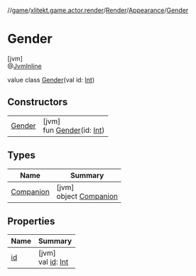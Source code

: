 //[game](../../../../../index.md)/[xlitekt.game.actor.render](../../../index.md)/[Render](../../index.md)/[Appearance](../index.md)/[Gender](index.md)

# Gender

[jvm]\
@[JvmInline](https://kotlinlang.org/api/latest/jvm/stdlib/kotlin.jvm/-jvm-inline/index.html)

value class [Gender](index.md)(val id: [Int](https://kotlinlang.org/api/latest/jvm/stdlib/kotlin/-int/index.html))

## Constructors

| | |
|---|---|
| [Gender](-gender.md) | [jvm]<br>fun [Gender](-gender.md)(id: [Int](https://kotlinlang.org/api/latest/jvm/stdlib/kotlin/-int/index.html)) |

## Types

| Name | Summary |
|---|---|
| [Companion](-companion/index.md) | [jvm]<br>object [Companion](-companion/index.md) |

## Properties

| Name | Summary |
|---|---|
| [id](id.md) | [jvm]<br>val [id](id.md): [Int](https://kotlinlang.org/api/latest/jvm/stdlib/kotlin/-int/index.html) |
